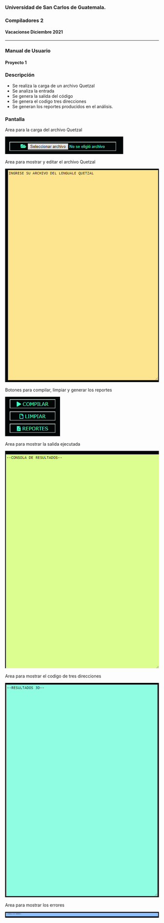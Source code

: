 ### Universidad de San Carlos de Guatemala.
### Compiladores 2
#### Vacacionse Diciembre 2021
___

### Manual de Usuario
#### Proyecto 1

### Descripción
- Se realiza la carga de un archivo Quetzal
- Se analiza la entrada
- Se genera la salida del código
- Se genera el codigo tres direcciones
- Se generan los reportes producidos en el análisis.

### Pantalla
Area para la carga del archivo Quetzal
  
  ![image](https://github.com/27Pablooliva27/27Pablooliva27.github.io/blob/main/Images/CargaArchivo.png)

Area para mostrar y editar el archivo Quetzal
  
  ![image](https://github.com/27Pablooliva27/27Pablooliva27.github.io/blob/main/Images/Entrada%20Archivo.png)

Botones para compilar, limpiar y generar los reportes

  ![image](https://github.com/27Pablooliva27/27Pablooliva27.github.io/blob/main/Images/Botones.png)

Area para mostrar la salida ejecutada

  ![image](https://github.com/27Pablooliva27/27Pablooliva27.github.io/blob/main/Images/Salida_Archivo.png)
 
Area para mostrar el codigo de tres direcciones
  
  ![image](https://github.com/27Pablooliva27/27Pablooliva27.github.io/blob/main/Images/Salida_3D.png)
  
Area para mostrar los errores
  
 ![image](https://github.com/27Pablooliva27/27Pablooliva27.github.io/blob/main/Images/Salida_Errores.png)
 


